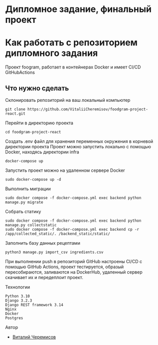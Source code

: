 # Дипломное задание, финальный проект
# Как работать с репозиторием дипломного задания

Проект foogram, работает в контейнерах Docker и имеет CI/CD GitHubActions

## Что нужно сделать

Склонировать репозиторий на ваш локальный компьютер
```
git clone https://github.com/VitaliiCheremisov/foodgram-project-react.git
```
Перейти в директорию проекта
```
cd foodgram-project-react
```
Создать .env файл для хранения переменных окружения в корневой директории проекта
Проект можно запустить локально с помощью Docker, находясь директории infra
```
docker-compose up
```
Запустить проект можно на удаленном серверe Docker
```
sudo docker-compose up -d
```
Выполнить миграции
```
sudo docker compose -f docker-compose.yml exec backend python manage.py migrate
```
Собрать статику
```
sudo docker compose -f docker-compose.yml exec backend python manage.py collectstatic
sudo docker compose -f docker-compose.yml exec backend cp -r /app/collected_static/. /backend_static/static/
```
Заполнить базу данных рецептами
```
python3 manage.py import_csv ingredients.csv
```
При выполнении push в репозиторий GitHub настроены CI/CD c помощью GitHub Actions, проект тестируется,
образый пересобираются, заливаются на DockerHub, удаленный сервер скачивает их и передеплоит проект.

Технологии
```
Python 3.10
Django 3.2.3
Django REST framework 3.14
Nginx
Docker
Postgres
```

Автор
- [Виталий Черемисов](https://github.com/VitaliiCheremisov)